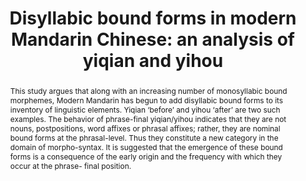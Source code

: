 ---
abstract: This study argues that along with an increasing number of monosyllabic bound morphemes, Modern Mandarin has begun to add disyllabic bound forms to its inventory of linguistic elements. Yiqian ‘before’ and yihou ‘after’ are two such examples. The behavior of phrase-final yiqian/yihou indicates that they are not nouns, postpositions, word affixes or phrasal affixes; rather, they are nominal bound forms at the phrasal-level. Thus they constitute a new category in the domain of morpho-syntax. It is suggested that the emergence of these bound forms is a consequence of the early origin and the frequency with which they occur at the phrase- final position.
authors:
  - Feng-hsi Liu
  - admin
date: ""
doi: ""
featured: false
projects: []
publication: '*Journal of Chinese Linguistics* 42(1)'
publication_short: ""
publication_types:
  - "2"
publishDate: "2014-01-20T00:00:00Z"
summary:
tags:
title: "Disyllabic bound forms in modern Mandarin Chinese: an analysis of yiqian and yihou"
url_code: ""
url_dataset: ""
url_pdf: files/jcl.pdf
url_poster: ""
url_project: ""
url_slides: ""
url_source: ""
url_video: ""
---